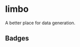 # limbo

A better place for data generation.

<!-- TODO: add more details -->

## Badges

<!-- These are examples of badges you might want to add to your README:
     please update the URLs accordingly -->

<!--
[![Built Status](https://api.cirrus-ci.com/github/{USER}/limbo.svg?branch=main)](https://cirrus-ci.com/github/{USER}/limbo)
[![ReadTheDocs](https://readthedocs.org/projects/limbo/badge/?version=latest)](https://limbo.readthedocs.io/en/stable/)
[![Coveralls](https://img.shields.io/coveralls/github/{USER}/limbo/main.svg)](https://coveralls.io/r/{USER}/limbo)
[![PyPI-Server](https://img.shields.io/pypi/v/limbo.svg)](https://pypi.org/project/limbo/)
[![Conda-Forge](https://img.shields.io/conda/vn/conda-forge/limbo.svg)](https://anaconda.org/conda-forge/limbo)
[![Monthly Downloads](https://pepy.tech/badge/limbo/month)](https://pepy.tech/project/limbo)
[![Twitter](https://img.shields.io/twitter/url/http/shields.io.svg?style=social&label=Twitter)](https://twitter.com/limbo)
[![Project generated with PyScaffold](https://img.shields.io/badge/-PyScaffold-005CA0?logo=pyscaffold)](https://pyscaffold.org/)
-->

